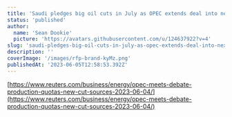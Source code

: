 ```yaml
---
title: 'Saudi pledges big oil cuts in July as OPEC extends deal into next year...'
status: 'published'
author:
  name: 'Sean Dookie'
  picture: 'https://avatars.githubusercontent.com/u/124637922?v=4'
slug: 'saudi-pledges-big-oil-cuts-in-july-as-opec-extends-deal-into-next-year'
description: ''
coverImage: '/images/rfp-brand-kyMz.png'
publishedAt: '2023-06-05T12:58:53.392Z'
---
```


[https://www.reuters.com/business/energy/opec-meets-debate-production-quotas-new-cut-sources-2023-06-04/](https://www.reuters.com/business/energy/opec-meets-debate-production-quotas-new-cut-sources-2023-06-04/)

